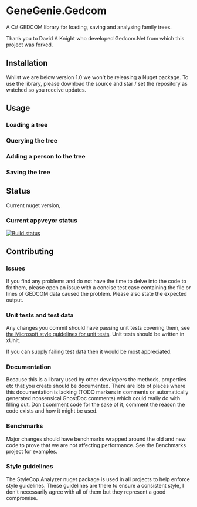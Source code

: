 # GeneGenie.Gedcom

A C# GEDCOM library for loading, saving and analysing family trees.

Thank you to David A Knight who developed Gedcom.Net from which this project was forked.

## Installation

Whilst we are below version 1.0 we won't be releasing a Nuget package. To use the library, please download the source and star / set the repository as watched so you receive updates.

## Usage

### Loading a tree
### Querying the tree
### Adding a person to the tree
### Saving the tree

## Status
Current nuget version,

### Current appveyor status
[![Build status](https://ci.appveyor.com/api/projects/status/5o7cb79h0p7gci61?svg=true)](https://ci.appveyor.com/project/RyanONeill1970/genegenie-gedcom)

## Contributing

### Issues

If you find any problems and do not have the time to delve into the code to fix them, please open an issue with  a concise test case containing the file or lines of GEDCOM data caused the problem. Please also state the expected output.

### Unit tests and test data 

Any changes you commit should have passing unit tests covering them, see [the Microsoft style guidelines for unit tests](https://github.com/aspnet/Home/wiki/Engineering-guidelines#unit-tests-and-functional-tests). Unit tests should be written in xUnit.

If you can supply failing test data then it would be most appreciated.

### Documentation

Because this is a library used by other developers the methods, properties etc that you create should be documented. There are lots of places where this documentation is lacking (TODO markers in comments or automatically generated nonsensical GhostDoc comments) which could really do with filling out. Don't comment code for the sake of it, comment the reason the code exists and how it might be used.

### Benchmarks

Major changes should have benchmarks wrapped around the old and new code to prove that we are not affecting performance. See the Benchmarks project for examples.

### Style guidelines

The StyleCop.Analyzer nuget package is used in all projects to help enforce style guidelines. These guidelines are there to ensure a consistent style, I don't necessarily agree with all of them but they represent a good compromise.

